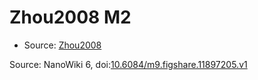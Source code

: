 <a name="material" />

# Zhou2008 M2
<script type="application/ld+json">
  {
    "@context": "https://schema.org/",
    "@type": "ChemicalSubstance",
    "@id": "https://egonw.github.io/nanowiki/nanowiki214.html#material",
    "http://purl.org/dc/terms/conformsTo":
      {
        "@type": "CreativeWork",
        "@id": "https://bioschemas.org/profiles/ChemicalSubstance/0.4-RELEASE/"
      },
    "identfier": "214",
    "name": "Zhou2008 M2",
    "url": "https://egonw.github.io/nanowiki/nanowiki214.html#material",
    "sameAs": "http://127.0.0.1/mediawiki/index.php/Special:URIResolver/Zhou2008_M2"
  }
</script>


* Source: [Zhou2008](articleZhou2008.md)


Source: NanoWiki 6, doi:[10.6084/m9.figshare.11897205.v1](https://doi.org/10.6084/m9.figshare.11897205.v1)
